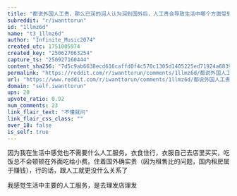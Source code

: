 ```yaml
---
title: "都说外国人工贵，那么已润的润人认为润到国外后，人工贵会导致生活中哪个方面受到较大的影响"
subreddit: "r/iwanttorun"
id: "1llmz6d"
name: "t3_1llmz6d"
author: "Infinite_Music2074"
created_utc: 1751005974
created_key: "250627063254"
capture_ts: "250927160444"
content_sha256: "7d5c9ab6638ecd616caffd0f4c570c1305d1405225ed71924a6839fa0a6b70af"
permalink: "https://reddit.com/r/iwanttorun/comments/1llmz6d/都说外国人工贵那么已润的润人认为润到国外后人工贵会导致生活中哪个方面受到较大的影响/"
url: "https://www.reddit.com/r/iwanttorun/comments/1llmz6d/都说外国人工贵那么已润的润人认为润到国外后人工贵会导致生活中哪个方面受到较大的影响/"
domain: "self.iwanttorun"
ups: 20
upvote_ratio: 0.92
num_comments: 23
link_flair_text: "不懂就问"
link_flair_css_class: ""
over_18: false
is_self: true
---
```


因为我在生活中感觉也不需要什么人工服务。衣食住行，衣服自己去店里买买，吃饭总不会顿顿在外面吃给小费。住着国外确实贵（因为租售比的问题，国内租房属于赚钱），行的话，跟人工就更没什么关系了

我感觉生活中主要的人工服务，是去理发店理发
